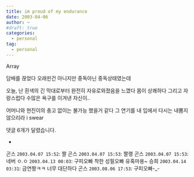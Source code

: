 ```yaml
---
title: im proud of my endurance
date: 2003-04-06
author: ~
#draft: true
categories:
  - personal
tag:
  - personal
---
```




Array

담배를 끊었다
오래핀건 아니지만
중독아닌 중독상태였는데

오늘, 난 흰색의 긴 막대로부터
완전히 자유로와졌음을 느꼈다
몸이 상쾌하다
그리고 자랑스럽다
수많은 욕구를 이겨낸 자신이..

어머니와 현진이의 충고 없이는 불가능 했을거 같다
그 연기를 내 입에서 다시는 내뿜지 않으리라
i swear


 댓글  6개가 달렸습니다.

- 
 곤스 `2003.04.07 15:52`: 
짤
 곤스 `2003.04.07 15:53`: 
짤랭
 곤스 `2003.04.07 15:53`: 
네버
 ㅇ.ㅇ `2003.04.13 00:03`: 
구피오빠 착한 성필오빠 유혹마용~
 승희 `2003.04.14 03:31`: 
금연짱ㅋㅋ 너무 대단하다
 곤스 `2003.08.06 17:53`: 
구피오빠-_-




